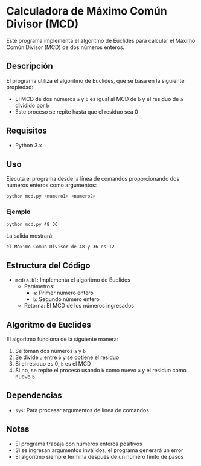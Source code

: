 # Calculadora de Máximo Común Divisor (MCD)

Este programa implementa el algoritmo de Euclides para calcular el Máximo Común Divisor (MCD) de dos números enteros.

## Descripción

El programa utiliza el algoritmo de Euclides, que se basa en la siguiente propiedad:
- El MCD de dos números `a` y `b` es igual al MCD de `b` y el residuo de `a` dividido por `b`
- Este proceso se repite hasta que el residuo sea 0

## Requisitos

- Python 3.x

## Uso

Ejecuta el programa desde la línea de comandos proporcionando dos números enteros como argumentos:

```bash
python mcd.py <numero1> <numero2>
```

### Ejemplo
```bash
python mcd.py 48 36
```

La salida mostrará:
```
el Máximo Común Divisor de 48 y 36 es 12
```

## Estructura del Código

- `mcd(a,b)`: Implementa el algoritmo de Euclides
  - Parámetros:
    - `a`: Primer número entero
    - `b`: Segundo número entero
  - Retorna: El MCD de los números ingresados

## Algoritmo de Euclides

El algoritmo funciona de la siguiente manera:
1. Se toman dos números `a` y `b`
2. Se divide `a` entre `b` y se obtiene el residuo
3. Si el residuo es 0, `b` es el MCD
4. Si no, se repite el proceso usando `b` como nuevo `a` y el residuo como nuevo `b`

## Dependencias

- `sys`: Para procesar argumentos de línea de comandos

## Notas

- El programa trabaja con números enteros positivos
- Si se ingresan argumentos inválidos, el programa generará un error
- El algoritmo siempre termina después de un número finito de pasos
